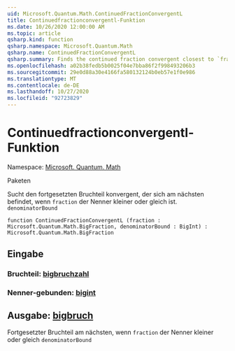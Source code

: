 ```yaml
---
uid: Microsoft.Quantum.Math.ContinuedFractionConvergentL
title: Continuedfractionconvergentl-Funktion
ms.date: 10/26/2020 12:00:00 AM
ms.topic: article
qsharp.kind: function
qsharp.namespace: Microsoft.Quantum.Math
qsharp.name: ContinuedFractionConvergentL
qsharp.summary: Finds the continued fraction convergent closest to `fraction` with the denominator less or equal to `denominatorBound`
ms.openlocfilehash: a02b38fedb5b0025f04e7bba86f2f998493206b3
ms.sourcegitcommit: 29e0d88a30e4166fa580132124b0eb57e1f0e986
ms.translationtype: MT
ms.contentlocale: de-DE
ms.lasthandoff: 10/27/2020
ms.locfileid: "92723829"
---
```

# <a name="continuedfractionconvergentl-function"></a>Continuedfractionconvergentl-Funktion

Namespace: [Microsoft. Quantum. Math](xref:Microsoft.Quantum.Math)

Paketen [](https://nuget.org/packages/)


Sucht den fortgesetzten Bruchteil konvergent, der sich am nächsten befindet, wenn `fraction` der Nenner kleiner oder gleich ist. `denominatorBound`

```qsharp
function ContinuedFractionConvergentL (fraction : Microsoft.Quantum.Math.BigFraction, denominatorBound : BigInt) : Microsoft.Quantum.Math.BigFraction
```


## <a name="input"></a>Eingabe

### <a name="fraction--bigfraction"></a>Bruchteil: [bigbruchzahl](xref:Microsoft.Quantum.Math.BigFraction)




### <a name="denominatorbound--bigint"></a>Nenner-gebunden: [bigint](xref:microsoft.quantum.lang-ref.bigint)





## <a name="output--bigfraction"></a>Ausgabe: [bigbruch](xref:Microsoft.Quantum.Math.BigFraction)

Fortgesetzter Bruchteil am nächsten, wenn `fraction` der Nenner kleiner oder gleich `denominatorBound`